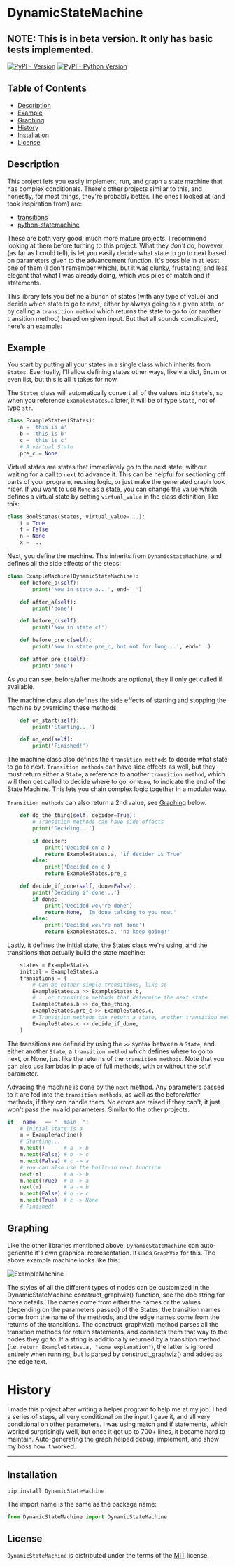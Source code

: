 # DynamicStateMachine

## NOTE: This is in beta version. It only has basic tests implemented.

[![PyPI - Version](https://img.shields.io/pypi/v/DynamicStateMachine.svg)](https://pypi.org/project/DynamicStateMachine)
[![PyPI - Python Version](https://img.shields.io/pypi/pyversions/DynamicStateMachine.svg)](https://pypi.org/project/DynamicStateMachine)


## Table of Contents

- [Description](#description)
- [Example](#example)
- [Graphing](#graphing)
- [History](#history)
- [Installation](#installation)
- [License](#license)

## Description

This project lets you easily implement, run, and graph a state machine that has complex conditionals. There's other projects similar to this, and honestly, for most things, they're probably better. The ones I looked at (and took inspiration from) are:
* [transitions](https://pypi.org/project/transitions/)
* [python-statemachine](https://pypi.org/project/python-statemachine/)

These are both very good, much more mature projects. I recommend looking at them before turning to this project. What they *don't* do, however (as far as I could tell), is let you easily decide what state to go to next based on parameters given to the advancement function. It's possible in at least one of them (I don't remember which), but it was clunky, frustating, and less elegant that what I was already doing, which was piles of match and if statements.

This library lets you define a bunch of states (with any type of value) and decide which state to go to next, either by always going to a given state, or by calling a `transition method` which returns the state to go to (or another transition method) based on given input. But that all sounds complicated, here's an example:


## Example

You start by putting all your states in a single class which inherits from `States`. Eventually, I'll allow defining states other ways, like via dict, Enum or even list, but this is all it takes for now.

The `States` class will automatically convert all of the values into `State`'s, so when you reference `ExampleStates.a` later, it will be of type `State`, not of type `str`.
```python
class ExampleStates(States):
    a = 'this is a'
    b = 'this is b'
    c = 'this is c'
    # A virtual State
    pre_c = None
```

Virtual states are states that immediately go to the next state, without waiting for a call to `next` to advance it. This can be helpful for sectioning off parts of your program, reusing logic, or just make the generated graph look nicer. If you want to use `None` as a state, you can change the value which defines a virtual state by setting `virtual_value` in the class definition, like this:
```python
class BoolStates(States, virtual_value=...):
    t = True
    f = False
    n = None
    x = ...
```

Next, you define the machine. This inherits from `DynamicStateMachine`, and defines all the side effects of the steps:

```python
class ExampleMachine(DynamicStateMachine):
    def before_a(self):
        print('Now in state a...', end=' ')

    def after_a(self):
        print('done')

    def before_c(self):
        print('Now in state c!')

    def before_pre_c(self):
        print('Now in state pre_c, but not for long...', end=' ')

    def after_pre_c(self):
        print('done')
```
As you can see, before/after methods are optional, they'll only get called if available.

The machine class also defines the side effects of starting and stopping the machine by overriding these methods:

```python
    def on_start(self):
        print('Starting...')

    def on_end(self):
        print('Finished!')
```

The machine class also defines the `transition methods` to decide what state to go to next. `Transition methods` can have side effects as well, but they must return either a `State`, a reference to another `transition method`, which will then get called to decide where to go, or `None`, to indicate the end of the State Machine. This lets you chain complex logic together in a modular way.

`Transition methods` can also return a 2nd value, see [Graphing](#graphing) below.

```python
    def do_the_thing(self, decider=True):
        # Transition methods can have side effects
        print('Deciding...')

        if decider:
            print('Decided on a')
            return ExampleStates.a, 'if decider is True'
        else:
            print('Decided on c')
            return ExampleStates.pre_c

    def decide_if_done(self, done=False):
        print('Deciding if done...')
        if done:
            print('Decided we\'re done')
            return None, 'Im done talking to you now.'
        else:
            print('Decided we\'re not done')
            return ExampleStates.a, 'no keep going!'
```

Lastly, it defines the initial state, the States class we're using, and the transitions that actually build the state machine:

```python
    states = ExampleStates
    initial = ExampleStates.a
    transitions = (
        # Can be either simple transitions, like so
        ExampleStates.a >> ExampleStates.b,
        # ...or transition methods that determine the next state
        ExampleStates.b >> do_the_thing,
        ExampleStates.pre_c >> ExampleStates.c,
        # Transition methods can return a state, another transition method, or None
        ExampleStates.c >> decide_if_done,
    )
```
The transitions are defined by using the `>>` syntax between a `State`, and either another `State`, a `transition method` which defines where to go to next, or None, just like the returns of the `transition methods`. Note that you can also use lambdas in place of full methods, with or without the `self` parameter.

Advacing the machine is done by the `next` method. Any parameters passed to it are fed into the `transition methods`, as well as the before/after methods, if they can handle them. No errors are raised if they can't, it just won't pass the invalid parameters. Similar to the other projects.

```python
if __name__ == "__main__":
    # Initial state is a
    m = ExampleMachine()
    # Starting...
    m.next()      # a -> b
    m.next(False) # b -> c
    m.next(False) # c -> a
    # You can also use the built-in next function
    next(m)       # a -> b
    m.next(True)  # b -> a
    next(m)       # a -> b
    m.next(False) # b -> c
    m.next(True)  # c -> None
    # Finished!
```

## Graphing

Like the other libraries mentioned above, `DynamicStateMachine` can auto-generate it's own graphical representation. It uses `GraphViz` for this. The above example machine looks like this:

![ExampleMachine](example_graph.png "ExampleMachine")

The styles of all the different types of nodes can be customized in the DynamicStateMachine.construct_graphviz() function, see the doc string for more details. The names come from either the names or the values (depending on the parameters passed) of the States, the transition names come from the name of the methods, and the edge names come from the returns of the transitions. The construct_graphviz() method parses all the transition methods for return statements, and connects them that way to the nodes they go to. If a string is additionally returned by a transition method (i.e. `return ExampleStates.a, "some explanation"`), the latter is ignored entirely when running, but is parsed by construct_graphviz() and added as the edge text.

# History
I made this project after writing a helper program to help me at my job. I had a series of steps, all very conditional on the input I gave it, and all very conditional on other parameters. I was using match and if statements, which worked surprisingly well, but once it got up to 700+ lines, it became hard to maintain. Auto-generating the graph helped debug, implement, and show my boss how it worked.

-----


## Installation

```console
pip install DynamicStateMachine
```

The import name is the same as the package name:

```python
from DynamicStateMachine import DynamicStateMachine
```

## License

`DynamicStateMachine` is distributed under the terms of the [MIT](https://spdx.org/licenses/MIT.html) license.
